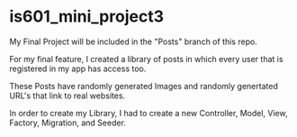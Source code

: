 # is601_mini_project3

My Final Project will be included in the "Posts" branch of this repo.

For my final feature, I created a library of posts in which every user that is registered in my app has access too. 

These Posts have randomly generated Images and randomly genertated URL's that link to real websites.  

In order to create my Library, I had to create a new Controller, Model, View, Factory, Migration, and Seeder.
